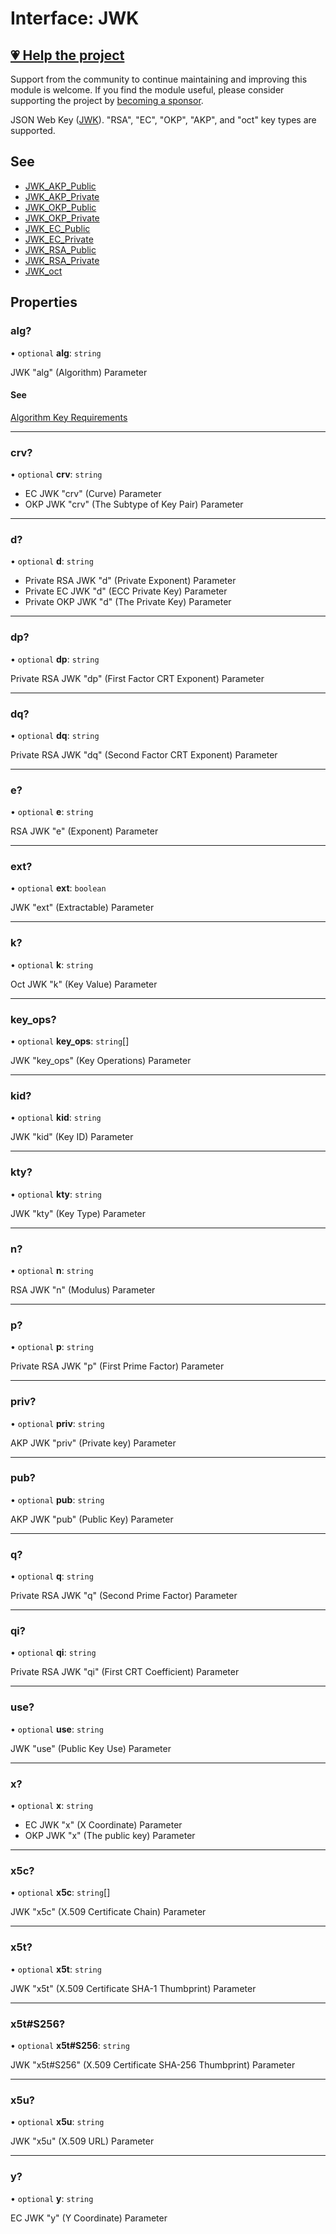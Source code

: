 # Interface: JWK

## [💗 Help the project](https://github.com/sponsors/panva)

Support from the community to continue maintaining and improving this module is welcome. If you find the module useful, please consider supporting the project by [becoming a sponsor](https://github.com/sponsors/panva).

JSON Web Key ([JWK](https://www.rfc-editor.org/rfc/rfc7517)). "RSA", "EC", "OKP", "AKP", and
"oct" key types are supported.

## See

 - [JWK\_AKP\_Public](JWK_AKP_Public.md)
 - [JWK\_AKP\_Private](JWK_AKP_Private.md)
 - [JWK\_OKP\_Public](JWK_OKP_Public.md)
 - [JWK\_OKP\_Private](JWK_OKP_Private.md)
 - [JWK\_EC\_Public](JWK_EC_Public.md)
 - [JWK\_EC\_Private](JWK_EC_Private.md)
 - [JWK\_RSA\_Public](JWK_RSA_Public.md)
 - [JWK\_RSA\_Private](JWK_RSA_Private.md)
 - [JWK\_oct](JWK_oct.md)

## Properties

### alg?

• `optional` **alg**: `string`

JWK "alg" (Algorithm) Parameter

#### See

[Algorithm Key Requirements](https://github.com/panva/jose/issues/210)

***

### crv?

• `optional` **crv**: `string`

- EC JWK "crv" (Curve) Parameter
- OKP JWK "crv" (The Subtype of Key Pair) Parameter

***

### d?

• `optional` **d**: `string`

- Private RSA JWK "d" (Private Exponent) Parameter
- Private EC JWK "d" (ECC Private Key) Parameter
- Private OKP JWK "d" (The Private Key) Parameter

***

### dp?

• `optional` **dp**: `string`

Private RSA JWK "dp" (First Factor CRT Exponent) Parameter

***

### dq?

• `optional` **dq**: `string`

Private RSA JWK "dq" (Second Factor CRT Exponent) Parameter

***

### e?

• `optional` **e**: `string`

RSA JWK "e" (Exponent) Parameter

***

### ext?

• `optional` **ext**: `boolean`

JWK "ext" (Extractable) Parameter

***

### k?

• `optional` **k**: `string`

Oct JWK "k" (Key Value) Parameter

***

### key\_ops?

• `optional` **key\_ops**: `string`[]

JWK "key_ops" (Key Operations) Parameter

***

### kid?

• `optional` **kid**: `string`

JWK "kid" (Key ID) Parameter

***

### kty?

• `optional` **kty**: `string`

JWK "kty" (Key Type) Parameter

***

### n?

• `optional` **n**: `string`

RSA JWK "n" (Modulus) Parameter

***

### p?

• `optional` **p**: `string`

Private RSA JWK "p" (First Prime Factor) Parameter

***

### priv?

• `optional` **priv**: `string`

AKP JWK "priv" (Private key) Parameter

***

### pub?

• `optional` **pub**: `string`

AKP JWK "pub" (Public Key) Parameter

***

### q?

• `optional` **q**: `string`

Private RSA JWK "q" (Second Prime Factor) Parameter

***

### qi?

• `optional` **qi**: `string`

Private RSA JWK "qi" (First CRT Coefficient) Parameter

***

### use?

• `optional` **use**: `string`

JWK "use" (Public Key Use) Parameter

***

### x?

• `optional` **x**: `string`

- EC JWK "x" (X Coordinate) Parameter
- OKP JWK "x" (The public key) Parameter

***

### x5c?

• `optional` **x5c**: `string`[]

JWK "x5c" (X.509 Certificate Chain) Parameter

***

### x5t?

• `optional` **x5t**: `string`

JWK "x5t" (X.509 Certificate SHA-1 Thumbprint) Parameter

***

### x5t#S256?

• `optional` **x5t#S256**: `string`

JWK "x5t#S256" (X.509 Certificate SHA-256 Thumbprint) Parameter

***

### x5u?

• `optional` **x5u**: `string`

JWK "x5u" (X.509 URL) Parameter

***

### y?

• `optional` **y**: `string`

EC JWK "y" (Y Coordinate) Parameter
